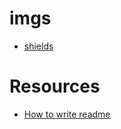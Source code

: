# imgs
* [shields](http://shields.io/)


# Resources
* [How to write readme](https://zhuanlan.zhihu.com/p/29136209?hmsr=toutiao.io&utm_medium=toutiao.io&utm_source=toutiao.io)